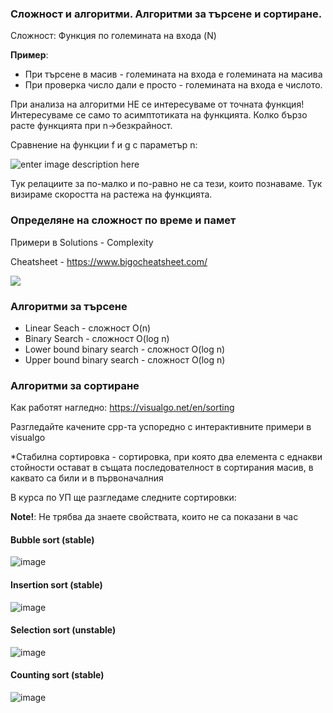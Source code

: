 ### Сложност и алгоритми. Алгоритми за търсене и сортиране.
Сложност: Функция по големината на входа (N)

**Пример**: 

 - При търсене в масив - големината на входа е големината на масива
 -  При проверка число дали е просто - големината на входа е числото.

При анализа на алгоритми НЕ се интересуваме от точната функция!
Интересуваме се само то асимптотиката на функцията.
Колко бързо расте функцията при n->безкрайност.

Сравнение на функции f и g с параметър n:

![enter image description here](https://i.ibb.co/TP0Xrz4/ff.png)

Тук релациите за по-малко и по-равно не са тези, които познаваме. Тук визираме скоростта на растежа на функцията.

### Определяне на сложност по време и памет
Примери в Solutions - Complexity

Cheatsheet - https://www.bigocheatsheet.com/

![](https://devopedia.org/images/article/17/4996.1513922020.jpg)

### Алгоритми за търсене
* Linear Seach - сложност O(n)
* Binary Search - сложност O(log n)
* Lower bound binary search - сложност O(log n)
* Upper bound binary search - сложност O(log n)

### Алгоритми за сортиране

Как работят нагледно: https://visualgo.net/en/sorting

Разгледайте качените cpp-та успоредно с интерактивните примери в visualgo

*Стабилна сортировка - сортировка, при която два елемента с еднакви стойности остават в същата последователност в сортирания масив, в каквато са били и в първоначалния

В курса по УП ще разгледаме следните сортировки:

**Note!**: Не трябва да знаете свойствата, които не са показани в час

#### Bubble sort (stable)
  ![image](https://github.com/GeorgiTerziev02/UP-Private/assets/49128895/ebfffec3-f823-4a59-bbde-dc1b90d40700)

#### Insertion sort (stable)
  ![image](https://github.com/GeorgiTerziev02/UP-Private/assets/49128895/5091b11f-f288-4f08-a4da-92a4d7368e0d)

#### Selection sort (unstable)
  ![image](https://github.com/GeorgiTerziev02/UP-Private/assets/49128895/ca5fa75c-8727-453f-b1d6-1360ae154613)

#### Counting sort (stable)
  ![image](https://github.com/GeorgiTerziev02/UP-Private/assets/49128895/893e78da-b443-42d8-b7ff-3603127d1c09)
